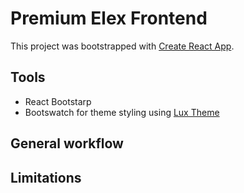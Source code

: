 # Premium Elex Frontend

This project was bootstrapped with [Create React App](https://github.com/facebook/create-react-app).

## Tools

- React Bootstarp
- Bootswatch for theme styling using [Lux Theme](https://bootswatch.com/lux/)

## General workflow

## Limitations
